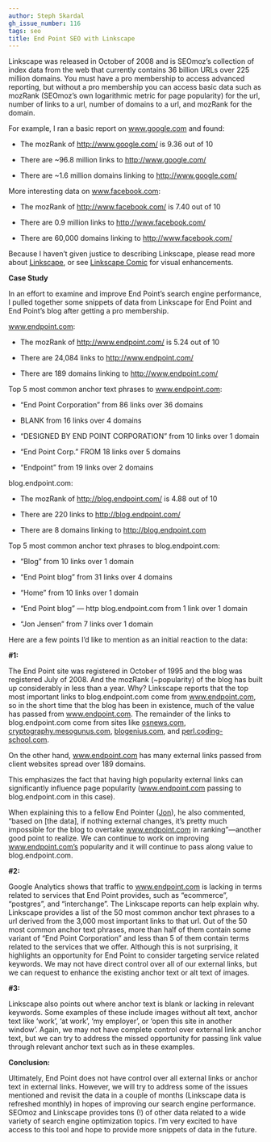 ```yaml
---
author: Steph Skardal
gh_issue_number: 116
tags: seo
title: End Point SEO with Linkscape
---
```


Linkscape was released in October of 2008 and is SEOmoz’s collection of index data from the web that currently contains 36 billion URLs over 225 million domains. You must have a pro membership to access advanced reporting, but without a pro membership you can access basic data such as mozRank (SEOmoz’s own logarithmic metric for page popularity) for the url, number of links to a url, number of domains to a url, and mozRank for the domain.

For example, I ran a basic report on www.google.com and found:

- The mozRank of http://www.google.com/ is 9.36 out of 10

- There are ~96.8 million links to http://www.google.com/

- There are ~1.6 million domains linking to http://www.google.com/

More interesting data on www.facebook.com:

- The mozRank of http://www.facebook.com/ is 7.40 out of 10

- There are 0.9 million links to http://www.facebook.com/

- There are 60,000 domains linking to http://www.facebook.com/

Because I haven’t given justice to describing Linkscape, please read more about [Linkscape](http://www.seomoz.org/linkscape), or see [Linkscape Comic](http://www.seomoz.org/linkscape_comic.html) for visual enhancements.

**Case Study**

In an effort to examine and improve End Point’s search engine performance, I pulled together some snippets of data from Linkscape for End Point and End Point’s blog after getting a pro membership.

www.endpoint.com:

- The mozRank of http://www.endpoint.com/ is 5.24 out of 10

- There are 24,084 links to http://www.endpoint.com/

- There are 189 domains linking to http://www.endpoint.com/

Top 5 most common anchor text phrases to www.endpoint.com:

- “End Point Corporation” from 86 links over 36 domains

- BLANK from 16 links over 4 domains

- “DESIGNED BY END POINT CORPORATION” from 10 links over 1 domain

- “End Point Corp.” FROM 18 links over 5 domains

- “Endpoint” from 19 links over 2 domains

blog.endpoint.com:

- The mozRank of http://blog.endpoint.com/ is 4.88 out of 10

- There are 220 links to http://blog.endpoint.com/

- There are 8 domains linking to http://blog.endpoint.com

Top 5 most common anchor text phrases to blog.endpoint.com:

- “Blog” from 10 links over 1 domain

- “End Point blog” from 31 links over 4 domains

- “Home” from 10 links over 1 domain

- “End Point blog” — http blog.endpoint.com from 1 link over 1 domain

- “Jon Jensen” from 7 links over 1 domain

Here are a few points I’d like to mention as an initial reaction to the data:

**#1:**

The End Point site was registered in October of 1995 and the blog was registered July of 2008. And the mozRank (~popularity) of the blog has built up considerably in less than a year. Why? Linkscape reports that the top most important links to blog.endpoint.com come from www.endpoint.com, so in the short time that the blog has been in existence, much of the value has passed from www.endpoint.com. The remainder of the links to blog.endpoint.com come from sites like [osnews.com](http://www.osnews.com), [cryptography.mesogunus.com](https://web.archive.org/web/20090821214145/http://cryptography.mesogunus.com/), [blogenius.com](https://web.archive.org/web/20090228164219/http://www.blogenius.com/), and [perl.coding-school.com](http://perl.coding-school.com/).

On the other hand, www.endpoint.com has many external links passed from client websites spread over 189 domains.

This emphasizes the fact that having high popularity external links can significantly influence page popularity (www.endpoint.com passing to blog.endpoint.com in this case).

When explaining this to a fellow End Pointer ([Jon](/team/jon_jensen)), he also commented, “based on [the data], if nothing external changes, it’s pretty much impossible for the blog to overtake www.endpoint.com in ranking”—​another good point to realize. We can continue to work on improving www.endpoint.com’s popularity and it will continue to pass along value to blog.endpoint.com.

**#2:**

Google Analytics shows that traffic to www.endpoint.com is lacking in terms related to services that End Point provides, such as “ecommerce”, “postgres”, and “interchange”. The Linkscape reports can help explain why. Linkscape provides a list of the 50 most common anchor text phrases to a url derived from the 3,000 most important links to that url. Out of the 50 most common anchor text phrases, more than half of them contain some variant of “End Point Corporation” and less than 5 of them contain terms related to the services that we offer. Although this is not surprising, it highlights an opportunity for End Point to consider targeting service related keywords. We may not have direct control over all of our external links, but we can request to enhance the existing anchor text or alt text of images.

**#3:**

Linkscape also points out where anchor text is blank or lacking in relevant keywords. Some examples of these include images without alt text, anchor text like ‘work’, ‘at work’, ‘my employer’, or ‘open this site in another window’. Again, we may not have complete control over external link anchor text, but we can try to address the missed opportunity for passing link value through relevant anchor text such as in these examples.

**Conclusion:**

Ultimately, End Point does not have control over all external links or anchor text in external links. However, we will try to address some of the issues mentioned and revisit the data in a couple of months (Linkscape data is refreshed monthly) in hopes of improving our search engine performance. SEOmoz and Linkscape provides tons (!) of other data related to a wide variety of search engine optimization topics. I’m very excited to have access to this tool and hope to provide more snippets of data in the future.
